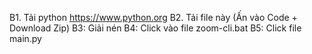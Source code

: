 B1. Tải python https://www.python.org
B2. Tải file này (Ấn vào Code + Download Zip)
B3: Giải nén 
B4: Click vào file zoom-cli.bat
B5: Click file main.py
